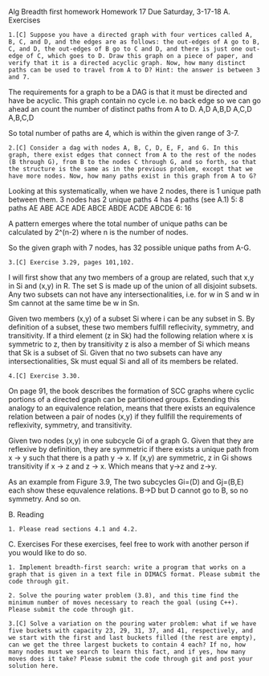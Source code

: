 Alg Breadth first homework
Homework 17   Due Saturday, 3-17-18
A. Exercises

    1.[C] Suppose you have a directed graph with four vertices called A, B, C, and D, and the edges are as follows: the out-edges of A go to B, C, and D, the out-edges of B go to C and D, and there is just one out-edge of C, which goes to D. Draw this graph on a piece of paper, and verify that it is a directed acyclic graph. Now, how many distinct paths can be used to travel from A to D? Hint: the answer is between 3 and 7.

The requirements for a graph to be a DAG is that it must be directed and have be acyclic. This graph contain no cycle i.e. no back edge so we can go ahead an count the number of distinct paths from A to D.
A,D
A,B,D
A,C,D
A,B,C,D

So total number of paths are 4, which is within the given range of 3-7. 

    2.[C] Consider a dag with nodes A, B, C, D, E, F, and G. In this graph, there exist edges that connect from A to the rest of the nodes (B through G), from B to the nodes C through G, and so forth, so that the structure is the same as in the previous problem, except that we have more nodes. Now, how many paths exist in this graph from A to G?

Looking at this systematically, when we have 2 nodes, there is 1 unique path between them.
3 nodes has 2 unique paths
4 has 4 paths (see A.1)
5: 8 paths
    AE
    ABE
    ACE
    ADE
    ABCE
    ABDE
    ACDE
    ABCDE
6: 16

A pattern emerges where the total number of unique paths can be calculated by 2^(n-2) where n is the number of nodes. 

So the given graph with 7 nodes, has 32 possible unique paths from A-G. 

    3.[C] Exercise 3.29, pages 101,102.

I will first show that any two members of a group are related, such that x,y in Si and (x,y) in R. The set S is made up of the union of all disjoint subsets. Any two subsets can not have any intersectionalities, i.e. for w in S and w in Sm cannot at the same time be w in Sn. 

Given two members (x,y) of a subset Si where i can be any subset in S. By definition of a subset, these two members fulfill reflecivity, symmetry, and transitivity. If a third element (z in Sk) had the following relation where x is symmetric to z, then by transitivity z is also a member of Si which means that Sk is a subset of Si. Given that no two subsets can have any intersectionalities, Sk must equal Si and all of its members be related. 


    4.[C] Exercise 3.30.

On page 91, the book describes the formation of SCC graphs where cyclic portions of a directed graph can be partitioned groups. Extending this analogy to an equivalence relation, means that there exists an equivalence relation between a pair of nodes (x,y) if they fullfill the requirements of reflexivity, symmetry, and transitivity. 

Given two nodes (x,y) in one subcycle Gi of a graph G. Given that they are reflexive by definition, they are symmetric if there exists a unique path from x -> y such that there is a path y -> x. If (x,y) are symmetric, z in Gi shows transitivity if x -> z and z -> x. Which means that y->z and z->y. 

As an example from Figure 3.9, The two subcycles Gi=(D) and Gj=(B,E) each show these equvalence relations. B->D but D cannot go to B, so no symmetry. And so on. 

B. Reading

    1. Please read sections 4.1 and 4.2.

C. Exercises
For these exercises, feel free to work with another person if you would like to do so.

    1. Implement breadth-first search: write a program that works on a graph that is given in a text file in DIMACS format. Please submit the code through git.

    2. Solve the pouring water problem (3.8), and this time find the minimum number of moves necessary to reach the goal (using C++). Please submit the code through git.

    3.[C] Solve a variation on the pouring water problem: what if we have five buckets with capacity 23, 29, 31, 37, and 41, respectively, and we start with the first and last buckets filled (the rest are empty), can we get the three largest buckets to contain 4 each? If no, how many nodes must we search to learn this fact, and if yes, how many moves does it take? Please submit the code through git and post your solution here.